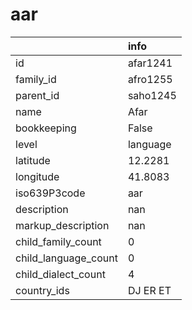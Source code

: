 # aar
|                      | info     |
|:---------------------|:---------|
| id                   | afar1241 |
| family_id            | afro1255 |
| parent_id            | saho1245 |
| name                 | Afar     |
| bookkeeping          | False    |
| level                | language |
| latitude             | 12.2281  |
| longitude            | 41.8083  |
| iso639P3code         | aar      |
| description          | nan      |
| markup_description   | nan      |
| child_family_count   | 0        |
| child_language_count | 0        |
| child_dialect_count  | 4        |
| country_ids          | DJ ER ET |